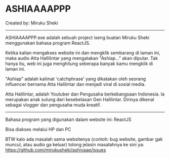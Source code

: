 <h1>ASHIAAAAPPP</h1>
Created by: Miruku Sheki

<hr>

ASHIAAAAPPP.exe adalah sebuah project iseng buatan Miruku Sheki menggunakan bahasa program ReactJS. 

Ketika kalian mengakses website ini dan mengklik sembarang di laman ini, maka audio Atta Hallilintar yang mengatakan "Ashiap..." akan diputar.
Tak hanya itu, web ini juga menghitung seberapa banyak kamu mengklik di laman ini.

"Ashiap" adalah kalimat 'catchphrase' yang dikatakan oleh seorang influencer bernama Atta Halilintar dan menjadi viral di sosial media.

Atta Halilintar, adalah Youtuber dan Pengusaha berkebangsaan Indonesia. Ia merupakan anak sulung dari kesebelasan Gen Halilintar. Dirinya dikenal sebagai vlogger dan pengusaha muda kreatif.

<hr>

Bahasa program yang digunakan dalam website ini: ReactJS

Bisa diakses melalui HP dan PC

BTW kalo ada masalah sama websitenya (contoh: bug website, gambar gak muncul, atau audio ga keluar) tolong jelasin masalahnya ke sini ya: https://github.com/mirukusheki/ashiyaap/issues

 